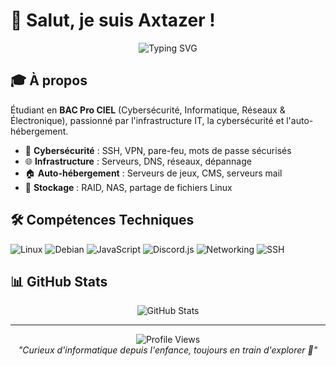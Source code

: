 # 👋 Salut, je suis Axtazer !

<div align="center">
  <img src="https://readme-typing-svg.herokuapp.com?font=Fira+Code&pause=1000&color=00D4FF&center=true&vCenter=true&width=435&lines=Étudiant+Cybersécurité+%26+IT;Passionné+d'Infrastructure+Réseau;Auto-hébergement+%26+Solutions+Libres" alt="Typing SVG" />
</div>

## 🎓 À propos

Étudiant en **BAC Pro CIEL** (Cybersécurité, Informatique, Réseaux & Électronique), passionné par l'infrastructure IT, la cybersécurité et l'auto-hébergement.

- 🔐 **Cybersécurité** : SSH, VPN, pare-feu, mots de passe sécurisés
- 🌐 **Infrastructure** : Serveurs, DNS, réseaux, dépannage
- 🏠 **Auto-hébergement** : Serveurs de jeux, CMS, serveurs mail
- 💾 **Stockage** : RAID, NAS, partage de fichiers Linux

## 🛠️ Compétences Techniques

![Linux](https://img.shields.io/badge/Linux-FCC624?style=for-the-badge&logo=linux&logoColor=black)
![Debian](https://img.shields.io/badge/Debian-D70A53?style=for-the-badge&logo=debian&logoColor=white)
![JavaScript](https://img.shields.io/badge/JavaScript-F7DF1E?style=for-the-badge&logo=javascript&logoColor=black)
![Discord.js](https://img.shields.io/badge/Discord.js-5865F2?style=for-the-badge&logo=discord&logoColor=white)
![Networking](https://img.shields.io/badge/Réseau-0078D4?style=for-the-badge&logo=cisco&logoColor=white)
![SSH](https://img.shields.io/badge/SSH-4D4D4D?style=for-the-badge&logo=gnubash&logoColor=white)

## 📊 GitHub Stats

<div align="center">
  <img src="https://github-readme-stats.vercel.app/api?username=Axtazer&show_icons=true&theme=tokyonight&hide_border=true&bg_color=0D1117" alt="GitHub Stats" />
</div>

---

<div align="center">
  <img src="https://komarev.com/ghpvc/?username=Axtazer&color=blueviolet&style=flat-square&label=Vues+du+Profil" alt="Profile Views" />
</div>

<div align="center">
  <i>"Curieux d'informatique depuis l'enfance, toujours en train d'explorer 🚀"</i>
</div>
